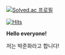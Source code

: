 [![Solved.ac 프로필](http://mazassumnida.wtf/api/v2/generate_badge?boj=wnsghk1025)](https://solved.ac/wnsghk1025)

[![Hits](https://hits.seeyoufarm.com/api/count/incr/badge.svg?url=https%3A%2F%2Fgithub.com%2FJunHwaPark&count_bg=%2379C83D&title_bg=%23555555&icon=&icon_color=%23E7E7E7&title=hits&edge_flat=false)](https://hits.seeyoufarm.com)

**Hello everyone!**

저는 박준화라고 합니다!
